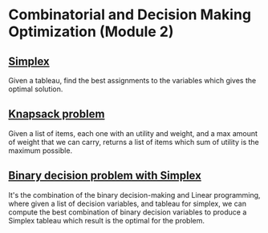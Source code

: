 # Combinatorial and Decision Making Optimization (Module 2)

## [Simplex](simplex/simplex.py)
Given a tableau, find the best assignments to the variables which gives the optimal solution. 
    
## [Knapsack problem](branchingbound_knapsack_problem/knap_sack_problem.py)
Given a list of items, each one with an utility and weight, and a max amount of weight that we can carry, returns a list of items which sum of utility is the maximum possible. 


## [Binary decision problem with Simplex](./branching_bound/branching_bound.py)
It's the combination of the binary decision-making and Linear programming, where given a list of decision variables, and tableau for simplex, we can compute the best combination of binary decision variables to produce a Simplex tableau which result is the optimal for the problem.  

